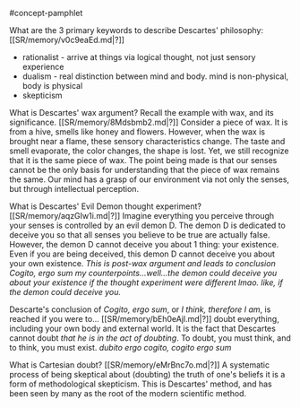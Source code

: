 #concept-pamphlet 


What are the 3 primary keywords to describe Descartes' philosophy:
[[SR/memory/v0c9eaEd.md|?]]
- rationalist - arrive at things via logical thought, not just sensory experience
- dualism - real distinction between mind and body. mind is non-physical, body is physical
- skepticism


What is Descartes' wax argument? Recall the example with wax, and its significance.
[[SR/memory/8Mdsbmb2.md|?]]
Consider a piece of wax. It is from a hive, smells like honey and flowers.
However, when the wax is brought near a flame, these sensory characteristics change. The taste and smell evaporate, the color changes, the shape is lost. Yet, we still recognize that it is the same piece of wax.
The point being made is that our senses cannot be the only basis for understanding that the piece of wax remains the same. Our mind has a grasp of our environment via not only the senses, but through intellectual perception.


What is Descartes' Evil Demon thought experiment?
[[SR/memory/aqzGIw1i.md|?]]
Imagine everything you perceive through your senses is controlled by an evil demon D. The demon D is dedicated to deceive you so that all senses you believe to be true are actually false.
However, the demon D cannot deceive you about 1 thing: your existence.
Even if you are being deceived, this demon D cannot deceive you about your own existence.
*This is post-wax argument and leads to conclusion Cogito, ergo sum*
*my counterpoints...well...the demon could deceive you about your existence if the thought experiment were different lmao. like, if the demon could deceive you.*


Descarte's conclusion of *Cogito, ergo sum*, or *I think, therefore I am*, is reached if you were to...
[[SR/memory/bEh0eAjl.md|?]]
doubt everything, including your own body and external world.
It is the fact that Descartes cannot doubt *that he is in the act of doubting*.
To doubt, you must think, and to think, you must exist.
*dubito ergo cogito, cogito ergo sum*


What is Cartesian doubt?
[[SR/memory/eMrBnc7o.md|?]]
A systematic process of being skeptical about (doubting) the truth of one's beliefs
it is a form of methodological skepticism. This is Descartes' method, and has been seen by many as the root of the modern scientific method. 